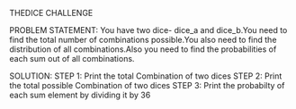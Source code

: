 THEDICE CHALLENGE

PROBLEM STATEMENT: You have two dice- dice_a and dice_b.You need to find the total number of combinations possible.You also need to find the distribution of all combinations.Also you need to find the probabilities of each sum out of all combinations.

SOLUTION: 
STEP 1: Print the total Combination of two dices 
STEP 2: Print the total possible Combination of two dices 
STEP 3: Print the probabilty of each sum element by dividing it by 36
